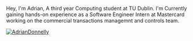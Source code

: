 Hey, I'm Adrian, A third year Computing student at TU Dublin. I'm Currently gaining hands-on experience as a Software Engineer Intern at Mastercard working on the commercial transactions managemnt and controls team.

[![AdrianDonnelly](https://img.shields.io/badge/LinkedIn-0077B5?style=for-the-badge&logo=linkedin&logoColor=white)
](https://www.linkedin.com/in/adrdonnelly/)
